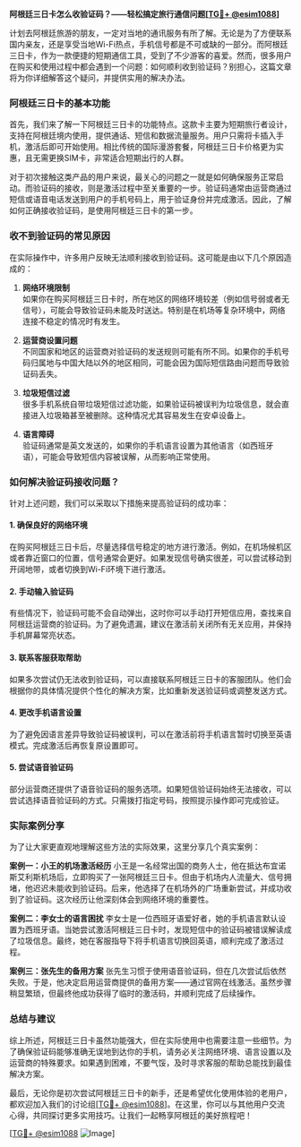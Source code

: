 **阿根廷三日卡怎么收验证码？——轻松搞定旅行通信问题[[TG💪+ @esim1088](https://t.me/s/esim1088)]**

计划去阿根廷旅游的朋友，一定对当地的通讯服务有所了解。无论是为了方便联系国内亲友，还是享受当地Wi-Fi热点，手机信号都是不可或缺的一部分。而阿根廷三日卡，作为一款便捷的短期通信工具，受到了不少游客的喜爱。然而，很多用户在购买和使用过程中都会遇到一个问题：如何顺利收到验证码？别担心，这篇文章将为你详细解答这个疑问，并提供实用的解决办法。

### 阿根廷三日卡的基本功能

首先，我们来了解一下阿根廷三日卡的功能特点。这款卡主要为短期旅行者设计，支持在阿根廷境内使用，提供通话、短信和数据流量服务。用户只需将卡插入手机，激活后即可开始使用。相比传统的国际漫游套餐，阿根廷三日卡价格更为实惠，且无需更换SIM卡，非常适合短期出行的人群。

对于初次接触这类产品的用户来说，最关心的问题之一就是如何确保服务正常启动。而验证码的接收，则是激活过程中至关重要的一步。验证码通常由运营商通过短信或语音电话发送到用户的手机号码上，用于验证身份并完成激活。因此，了解如何正确接收验证码，是使用阿根廷三日卡的第一步。

### 收不到验证码的常见原因

在实际操作中，许多用户反映无法顺利接收到验证码。这可能是由以下几个原因造成的：

1. **网络环境限制**  
   如果你在购买阿根廷三日卡时，所在地区的网络环境较差（例如信号弱或者无信号），可能会导致验证码未能及时送达。特别是在机场等复杂环境中，网络连接不稳定的情况时有发生。

2. **运营商设置问题**  
   不同国家和地区的运营商对验证码的发送规则可能有所不同。如果你的手机号码归属地与中国大陆以外的地区相同，可能会因为国际短信路由问题而导致验证码丢失。

3. **垃圾短信过滤**  
   很多手机系统自带垃圾短信过滤功能，如果验证码被误判为垃圾信息，就会直接进入垃圾箱甚至被删除。这种情况尤其容易发生在安卓设备上。

4. **语言障碍**  
   验证码通常是英文发送的，如果你的手机语言设置为其他语言（如西班牙语），可能会导致短信内容被误解，从而影响正常使用。

### 如何解决验证码接收问题？

针对上述问题，我们可以采取以下措施来提高验证码的成功率：

#### 1. 确保良好的网络环境
在购买阿根廷三日卡后，尽量选择信号稳定的地方进行激活。例如，在机场候机区或者靠近窗口的位置，信号通常会更好。如果发现信号确实很差，可以尝试移动到开阔地带，或者切换到Wi-Fi环境下进行激活。

#### 2. 手动输入验证码
有些情况下，验证码可能不会自动弹出，这时你可以手动打开短信应用，查找来自阿根廷运营商的验证码。为了避免遗漏，建议在激活前关闭所有无关应用，并保持手机屏幕常亮状态。

#### 3. 联系客服获取帮助
如果多次尝试仍无法收到验证码，可以直接联系阿根廷三日卡的客服团队。他们会根据你的具体情况提供个性化的解决方案，比如重新发送验证码或调整发送方式。

#### 4. 更改手机语言设置
为了避免因语言差异导致验证码被误判，可以在激活前将手机语言暂时切换至英语模式。完成激活后再恢复原设置即可。

#### 5. 尝试语音验证码
部分运营商还提供了语音验证码的服务选项。如果短信验证码始终无法接收，可以尝试选择语音验证码的方式。只需拨打指定号码，按照提示操作即可完成验证。

### 实际案例分享

为了让大家更直观地理解这些方法的实际效果，这里分享几个真实案例：

**案例一：小王的机场激活经历**
小王是一名经常出国的商务人士，他在抵达布宜诺斯艾利斯机场后，立即购买了一张阿根廷三日卡。但由于机场内人流量大、信号拥堵，他迟迟未能收到验证码。后来，他选择了在机场外的广场重新尝试，并成功收到了验证码。这次经历让他深刻体会到网络环境的重要性。

**案例二：李女士的语言困扰**
李女士是一位西班牙语爱好者，她的手机语言默认设置为西班牙语。当她尝试激活阿根廷三日卡时，发现短信中的验证码被错误解读成了垃圾信息。最终，她在客服指导下将手机语言切换回英语，顺利完成了激活过程。

**案例三：张先生的备用方案**
张先生习惯于使用语音验证码，但在几次尝试后依然失败。于是，他决定启用运营商提供的备用方案——通过官网在线激活。虽然步骤稍显繁琐，但最终他成功获得了临时的激活码，并顺利完成了后续操作。

### 总结与建议

综上所述，阿根廷三日卡虽然功能强大，但在实际使用中也需要注意一些细节。为了确保验证码能够准确无误地到达你的手机，请务必关注网络环境、语言设置以及运营商的特殊要求。如果遇到困难，不要气馁，及时寻求客服的帮助总能找到最佳解决方案。

最后，无论你是初次尝试阿根廷三日卡的新手，还是希望优化使用体验的老用户，都欢迎加入我们的讨论组[[TG💪+ @esim1088](https://t.me/s/esim1088)]。在这里，你可以与其他用户交流心得，共同探讨更多实用技巧。让我们一起畅享阿根廷的美好旅程吧！

[[TG💪+ @esim1088](https://t.me/s/esim1088) ![Image](https://i.postimg.cc/4NQfJmqS/Snipaste-2025-05-13-00-14-12.png)]